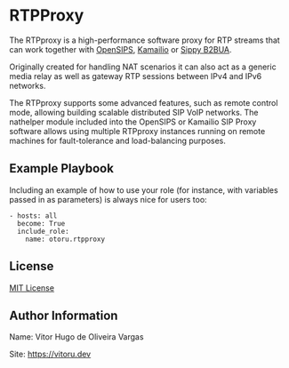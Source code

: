 RTPProxy
=========

The RTPproxy is a high-performance software proxy for RTP streams that can work together with [OpenSIPS](https://opensips.org), [Kamailio](https://kamailio.org) or [Sippy B2BUA](https://github.com/sippy/b2bua).

Originally created for handling NAT scenarios it can also act as a generic media relay as well as gateway RTP sessions between IPv4 and IPv6 networks.

The RTPproxy supports some advanced features, such as remote control mode, allowing building scalable distributed SIP VoIP networks. The nathelper module included into the OpenSIPS or Kamailio SIP Proxy software allows using multiple
RTPproxy instances running on remote machines for fault-tolerance and load-balancing purposes.


Example Playbook
----------------

Including an example of how to use your role (for instance, with variables passed in as parameters) is always nice for users too:

    - hosts: all
      become: True
      include_role:
        name: otoru.rtpproxy

License
-------

[MIT License](./LICENSE)

Author Information
------------------

Name: Vitor Hugo de Oliveira Vargas

Site: https://vitoru.dev